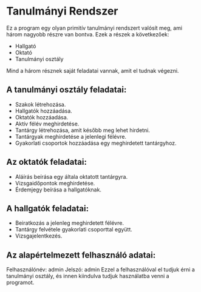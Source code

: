 Tanulmányi Rendszer
===================

Ez a program egy olyan primitív tanulmányi rendszert valósít meg, ami három nagyobb részre van bontva.
Ezek a részek a következőek:
* Hallgató
* Oktató
* Tanulmányi osztály

Mind a három résznek saját feladatai vannak, amit el tudnak végezni.

A tanulmányi osztály feladatai:
-------------------------------
* Szakok létrehozása.
* Hallgatók hozzáadása.
* Oktatók hozzáadása.
* Aktív félév meghirdetése.
* Tantárgy létrehozása, amit később meg lehet hirdetni.
* Tantárgyak meghirdetése a jelenlegi félévre.
* Gyakorlati csoportok hozzáadása egy meghirdetett tantárgyhoz.

Az oktatók feladatai:
--------------------
* Aláírás beírása egy általa oktatott tantárgyra.
* Vizsgaidőpontok meghirdetése.
* Érdemjegy beírása a hallgatóknak.

A hallgatók feladatai:
---------------------
* Beiratkozás a jelenleg meghirdetett félévre.
* Tantárgy felvétele gyakorlati csoporttal együtt.
* Vizsgajelentkezés.

Az alapértelmezett felhasználó adatai:
--------------------------------------
Felhasználónév: admin
        Jelszó: admin
Ezzel a felhasználóval el tudjuk érni a tanulmányi osztály, és innen kiindulva tudjuk használatba venni a programot.